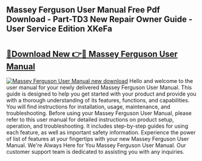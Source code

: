 ## Massey Ferguson User Manual Free Pdf Download - Part-TD3 New Repair Owner Guide - User Service Edition XKeFa

# <h2><a href="http://bc92164.oget.top/?id=Massey+Ferguson+User+Manual">🔗Download New 👉🔴 Massey Ferguson User Manual</a></h2>

[![Massey Ferguson User Manual new download](https://i.imgur.com/5g1atiW.png)](http://bc92164.oget.top/?id=Massey+Ferguson+User+Manual)
Hello and welcome to the user manual for your newly delivered Massey Ferguson User Manual. This guide is designed to help you get started with your product and provide you with a thorough understanding of its features, functions, and capabilities. You will find instructions for installation, usage, maintenance, and troubleshooting. Before using your Massey Ferguson User Manual, please refer to this user manual for detailed instructions on product setup, operation, and troubleshooting. It includes step-by-step guides for using each feature, as well as important safety information. Experience the power of list of features at your fingertips with your new Massey Ferguson User Manual. We're Always Here for You Massey Ferguson User Manual. Our customer support team is dedicated to assisting you with any inquiries.
